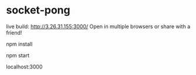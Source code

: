 # socket-pong
live build: http://3.26.31.155:3000/
Open in multiple browsers or share with a friend!

npm install

npm start

localhost:3000
